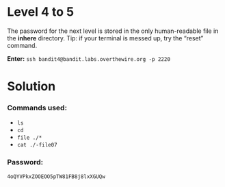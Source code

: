 # Level 4 to 5
The password for the next level is stored in the only human-readable file in the **inhere** directory. 
Tip: if your terminal is messed up, try the “reset” command.

**Enter:** `ssh bandit4@bandit.labs.overthewire.org -p 2220`

# Solution

### Commands used:

- `ls`
- `cd`
- `file ./*`
- `cat ./-file07`


### Password:
```
4oQYVPkxZOOEOO5pTW81FB8j8lxXGUQw
```
